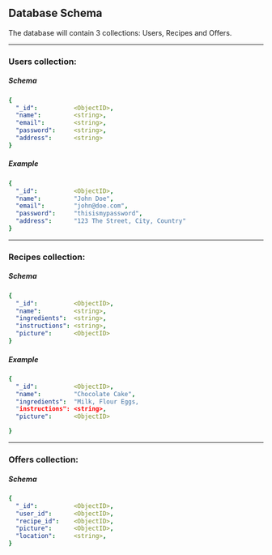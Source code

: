 ## Database Schema

The database will contain 3 collections: Users, Recipes and Offers.

---

### Users collection:

##### Schema

```yaml
{
  "_id":          <ObjectID>,
  "name":         <string>,
  "email":        <string>,
  "password":     <string>,
  "address":      <string>  
}
```

##### Example

```yaml
{
  "_id":          <ObjectID>,
  "name":         "John Doe",
  "email":        "john@doe.com",
  "password":     "thisismypassword",
  "address":      "123 The Street, City, Country"  
}
```

---

### Recipes collection:

##### Schema

```yaml
{
  "_id":          <ObjectID>,
  "name":         <string>,
  "ingredients":  <string>,
  "instructions": <string>,
  "picture":      <ObjectID>
}
```

##### Example

```yaml
{
  "_id":          <ObjectID>,
  "name":         "Chocolate Cake",
  "ingredients":  "Milk, Flour Eggs,
  "instructions": <string>,
  "picture":      <ObjectID>

}
```

---

### Offers collection:

##### Schema

```yaml
{
  "_id":          <ObjectID>,
  "user_id":      <ObjectID>,
  "recipe_id":    <ObjectID>,
  "picture":      <ObjectID>,
  "location":     <string>,
}
```